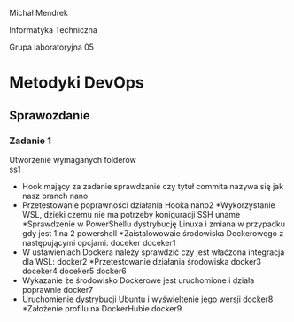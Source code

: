 Michał Mendrek
 
 Informatyka Techniczna
 
 Grupa laboratoryjna 05

# Metodyki DevOps
## Sprawozdanie 

### Zadanie 1 
  Utworzenie wymaganych folderów  
  ss1
  
* Hook mający za zadanie sprawdzanie czy tytuł commita nazywa się jak nasz branch 
nano
* Przetestowanie poprawności działania Hooka 
nano2
*Wykorzystanie WSL, dzieki czemu nie ma potrzeby koniguracji SSH
uname 
*Sprawdzenie w PowerShellu dystrybucję Linuxa i zmiana w przypadku gdy jest 1 na 2
powershell
*Zaistalowowaie środowiska Dockerowego z następującymi opcjami:
doceker
doceker1
* W ustawieniach Dockera należy sprawdzić czy jest właćzona integracja dla WSL:
docker2
*Przetestowanie działania środowiska
docker3
doceker4
doceker5
docker6
* Wykazanie że środowisko Dockerowe jest uruchomione i działa poprawnie
docker7
* Uruchomienie dystrybucji Ubuntu i wyświeltenie jego wersji 
docker8
*Założenie profilu na DockerHubie
docker9
